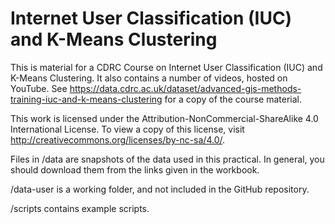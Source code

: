 # Internet User Classification (IUC) and K-Means Clustering

This is material for a CDRC Course on Internet User Classification (IUC) and K-Means Clustering. It also contains a number of videos, hosted on YouTube. See https://data.cdrc.ac.uk/dataset/advanced-gis-methods-training-iuc-and-k-means-clustering for a copy of the course material. 

This work is licensed under the Attribution-NonCommercial-ShareAlike 4.0 International License. To view a copy of this license, visit http://creativecommons.org/licenses/by-nc-sa/4.0/. 

Files in /data are snapshots of the data used in this practical. In general, you should download them from the links given in the workbook. 

/data-user is a working folder, and not included in the GitHub repository. 

/scripts contains example scripts. 